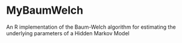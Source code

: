 # MyBaumWelch
An R implementation of the Baum-Welch algorithm for estimating the underlying parameters of a Hidden Markov Model
